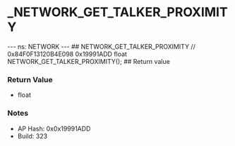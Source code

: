 # _NETWORK_GET_TALKER_PROXIMITY

--- ns: NETWORK --- ## NETWORK_GET_TALKER_PROXIMITY  // 0x84F0F13120B4E098 0x19991ADD float NETWORK_GET_TALKER_PROXIMITY();   ## Return value

### Return Value
* float

### Notes
* AP Hash: 0x0x19991ADD
* Build: 323

